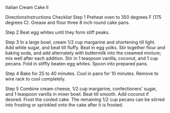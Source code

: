 Italian Cream Cake II

DirectionsInstructions Checklist
Step 1
Preheat oven to 350 degrees F (175 degrees C). Grease and flour three 8 inch round cake pans.

Step 2
Beat egg whites until they form stiff peaks.

Step 3
In a large bowl, cream 1/2 cup margarine and shortening till light. Add white sugar, and beat till fluffy. Beat in egg yolks. Stir together flour and baking soda, and add alternately with buttermilk into the creamed mixture; mix well after each addition. Stir in 1 teaspoon vanilla, coconut, and 1 cup pecans. Fold in stiffly beaten egg whites. Spoon into prepared pans.

Step 4
Bake for 25 to 40 minutes. Cool in pans for 10 minutes. Remove to wire rack to cool completely.

Step 5
Combine cream cheese, 1/2 cup margarine, confectioners' sugar, and 1 teaspoon vanilla in mixer bowl. Beat till smooth. Add coconut if desired. Frost the cooled cake. The remaining 1/2 cup pecans can be stirred into frosting or sprinkled onto the cake after it is frosted.